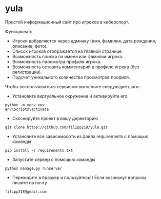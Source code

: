 # yula
Простой информационный сайт про игроков в киберспорт.

Функционал:
- Игроки добавляются через админку (имя, фамилия, дата рождения, описание, фото).
- Список игроков отображается на главной странице.
- Возможность поиска по имени или фамилии игрока.
- Возможность просмотра профиля игрока.
- Возможность оставить комментарий в профиле игрока (без регистрации).
- Подсчет уникального количества просмотров профиля.


Чтобы воспользоваться сервисом выполните следующие шаги:
- Установите виртуальное окружение и активируйте его
```
python -m venv env
env\Scripts\activate
```
- Склонируйте проект в вашу директорию
```
git clone https://github.com/filipp218/yula.git
```
- Установите все зависимосоти из файла requirements с помощью команды 
```
pip install -r requirements.txt
```
- Запустите сервер с помощью команды
```
python manage.py runserver
```
- Переходите в бразуер и пользуйтесь!)
Если возникнут вопросы пишите на почту
```
filipp218@gmail.com
```
